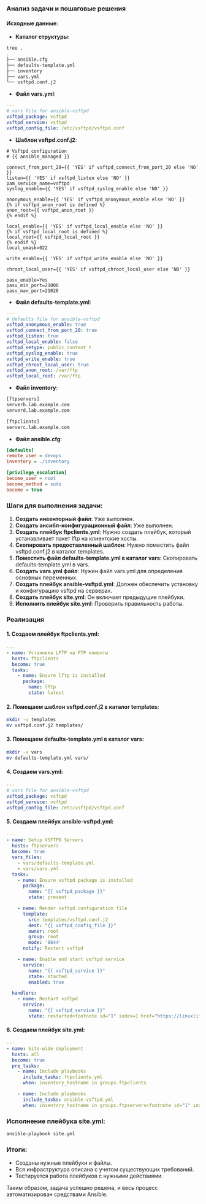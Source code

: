 
### Анализ задачи и пошаговые решения

#### Исходные данные:
- **Каталог структуры**:
```bash
tree .
.
├── ansible.cfg
├── defaults-template.yml
├── inventory
├── vars.yml
└── vsftpd.conf.j2
```

- **Файл vars.yml**:
```yaml
---
# vars file for ansible-vsftpd
vsftpd_package: vsftpd
vsftpd_service: vsftpd
vsftpd_config_file: /etc/vsftpd/vsftpd.conf
```

- **Шаблон vsftpd.conf.j2**:
```j2
# Vsftpd configuration
# {{ ansible_managed }}

connect_from_port_20={{ 'YES' if vsftpd_connect_from_port_20 else 'NO' }}
listen={{ 'YES' if vsftpd_listen else 'NO' }}
pam_service_name=vsftpd
syslog_enable={{ 'YES' if vsftpd_syslog_enable else 'NO' }}

anonymous_enable={{ 'YES' if vsftpd_anonymous_enable else 'NO' }}
{% if vsftpd_anon_root is defined %}
anon_root={{ vsftpd_anon_root }}
{% endif %}

local_enable={{ 'YES' if vsftpd_local_enable else 'NO' }}
{% if vsftpd_local_root is defined %}
local_root={{ vsftpd_local_root }}
{% endif %}
local_umask=022

write_enable={{ 'YES' if vsftpd_write_enable else 'NO' }}

chroot_local_user={{ 'YES' if vsftpd_chroot_local_user else 'NO' }}

pasv_enable=Yes
pasv_min_port=21000
pasv_max_port=21020
```

- **Файл defaults-template.yml**:
```yaml
---
# defaults file for ansible-vsftpd
vsftpd_anonymous_enable: true
vsftpd_connect_from_port_20: true
vsftpd_listen: true
vsftpd_local_enable: false
vsftpd_setype: public_content_t
vsftpd_syslog_enable: true
vsftpd_write_enable: true
vsftpd_chroot_local_user: true
vsftpd_anon_root: /var/ftp
vsftpd_local_root: /var/ftp
```

- **Файл inventory**:
```bash
[ftpservers]
serverb.lab.example.com
serverd.lab.example.com

[ftpclients]
serverc.lab.example.com
```

- **Файл ansible.cfg**:
```ini
[defaults]
remote_user = devops
inventory = ./inventory

[privilege_escalation]
become_user = root
become_method = sudo
become = true
```

### Шаги для выполнения задачи:

1. **Создать инвенторный файл**: Уже выполнен.
2. **Создать ансибл-конфигурационный файл**: Уже выполнен.
3. **Создать плейбук ftpclients.yml**: Нужно создать плейбук, который устанавливает пакет lftp на клиентские хосты.
4. **Скопировать предоставленный шаблон**: Нужно поместить файл vsftpd.conf.j2 в каталог templates.
5. **Поместить файл defaults-template.yml в каталог vars**: Скопировать defaults-template.yml в vars.
6. **Создать vars.yml файл**: Нужен файл vars.yml для определения основных переменных.
7. **Создать плейбук ansible-vsftpd.yml**: Должен обеспечить установку и конфигурацию vsftpd на серверах.
8. **Создать плейбук site.yml**: Он включает предыдущие плейбуки.
9. **Исполнить плейбук site.yml**: Проверить правильность работы.

### Реализация

#### 1. Создаем плейбук ftpclients.yml:
```yaml
---
- name: Установка LFTP на FTP клиенты
  hosts: ftpclients
  become: true
  tasks:
    - name: Ensure lftp is installed
      package:
        name: lftp
        state: latest
```

#### 2. Помещаем шаблон vsftpd.conf.j2 в каталог templates:
```bash
mkdir -v templates
mv vsftpd.conf.j2 templates/
```

#### 3. Помещаем defaults-template.yml в каталог vars:
```bash
mkdir -v vars
mv defaults-template.yml vars/
```

#### 4. Создаем vars.yml:
```yaml
---
# vars file for ansible-vsftpd
vsftpd_package: vsftpd
vsftpd_service: vsftpd
vsftpd_config_file: /etc/vsftpd/vsftpd.conf
```

#### 5. Создаем плейбук ansible-vsftpd.yml:
```yaml
---
- name: Setup VSFTPD Servers
  hosts: ftpservers
  become: true
  vars_files:
    - vars/defaults-template.yml
    - vars/vars.yml
  tasks:
    - name: Ensure vsftpd package is installed
      package:
        name: "{{ vsftpd_package }}"
        state: present

    - name: Render vsftpd configuration file
      template:
        src: templates/vsftpd.conf.j2
        dest: "{{ vsftpd_config_file }}"
        owner: root
        group: root
        mode: '0644'
      notify: Restart vsftpd

    - name: Enable and start vsftpd service
      service:
        name: "{{ vsftpd_service }}"
        state: started
        enabled: true

  handlers:
    - name: Restart vsftpd
      service:
        name: "{{ vsftpd_service }}"
        state: restarted​<footnote id="1" index=1 href="https://linuxlife.page/posts/15-ftp-server-ansible/" title="FTPS-сервер. Быстрая установка с помощью Ansible и vsftp"/>
```

#### 6. Создаем плейбук site.yml:
```yaml
---
- name: Site-wide deployment
  hosts: all
  become: true
  pre_tasks:
    - name: Include playbooks
      include_tasks: ftpclients.yml
      when: inventory_hostname in groups.ftpclients

    - name: Include playbooks
      include_tasks: ansible-vsftpd.yml
      when: inventory_hostname in groups.ftpservers​<footnote id="1" index=2 href="https://linuxlife.page/posts/15-ftp-server-ansible/" title="FTPS-сервер. Быстрая установка с помощью Ansible и vsftp"/>
```

### Исполнение плейбука site.yml:
```bash
ansible-playbook site.yml
```

### Итоги:
- Созданы нужные плейбуки и файлы.
- Вся инфраструктура описана с учетом существующих требований.
- Тестируется работа плейбуков с нужными действиями.

Таким образом, задача успешно решена, и весь процесс автоматизирован средствами Ansible.
